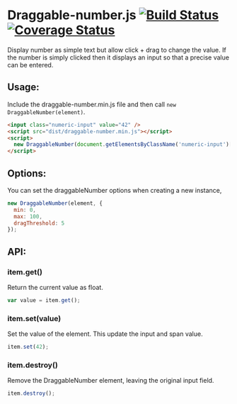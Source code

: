 # Draggable-number.js [![Build Status](https://travis-ci.org/idflood/draggable-number.js.png?branch=master)](https://travis-ci.org/idflood/draggable-number.js) [![Coverage Status](https://coveralls.io/repos/idflood/draggable-number.js/badge.png?branch=master)](https://coveralls.io/r/idflood/draggable-number.js?branch=master)
Display number as simple text but allow click + drag to change the value. If the
number is simply clicked then it displays an input so that a precise value can
be entered.

## Usage:
Include the draggable-number.min.js file and then call `new DraggableNumber(element)`.

```html
<input class="numeric-input" value="42" />
<script src="dist/draggable-number.min.js"></script>
<script>
  new DraggableNumber(document.getElementsByClassName('numeric-input')[0]);
</script>
```

## Options:
You can set the draggableNumber options when creating a new instance,

```javascript
new DraggableNumber(element, {
  min: 0,
  max: 100,
  dragThreshold: 5
});
```

## API:

### item.get()
Return the current value as float.

```javascript
var value = item.get();
```

### item.set(value)
Set the value of the element. This update the input and span value.

```javascript
item.set(42);
```

### item.destroy()
Remove the DraggableNumber element, leaving the original input field.

```javascript
item.destroy();
```
